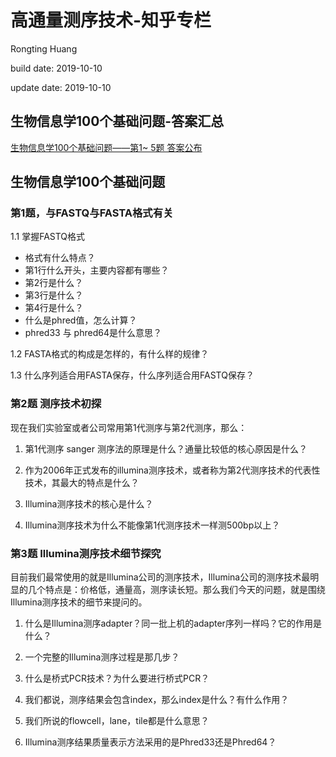 # 高通量测序技术-知乎专栏
Rongting Huang

build date: 2019-10-10

update date: 2019-10-10

## 生物信息学100个基础问题-答案汇总
[生物信息学100个基础问题——第1~ 5题 答案公布](https://zhuanlan.zhihu.com/p/34957915)

## 生物信息学100个基础问题
### 第1题，与FASTQ与FASTA格式有关

1.1 掌握FASTQ格式

- 格式有什么特点？
- 第1行什么开头，主要内容都有哪些？
- 第2行是什么？
- 第3行是什么？
- 第4行是什么？
- 什么是phred值，怎么计算？
- phred33 与 phred64是什么意思？

1.2 FASTA格式的构成是怎样的，有什么样的规律？

1.3 什么序列适合用FASTA保存，什么序列适合用FASTQ保存？

###  第2题 测序技术初探
现在我们实验室或者公司常用第1代测序与第2代测序，那么：

1. 第1代测序 sanger 测序法的原理是什么？通量比较低的核心原因是什么？

2. 作为2006年正式发布的illumina测序技术，或者称为第2代测序技术的代表性技术，其最大的特点是什么？

3. Illumina测序技术的核心是什么？

4. Illumina测序技术为什么不能像第1代测序技术一样测500bp以上？

### 第3题 Illumina测序技术细节探究
目前我们最常使用的就是Illumina公司的测序技术，Illumina公司的测序技术最明显的几个特点是：价格低，通量高，测序读长短。那么我们今天的问题，就是围绕Illumina测序技术的细节来提问的。

1. 什么是Illumina测序adapter？同一批上机的adapter序列一样吗？它的作用是什么？

2. 一个完整的Illumina测序过程是那几步？

3. 什么是桥式PCR技术？为什么要进行桥式PCR？

4. 我们都说，测序结果会包含index，那么index是什么？有什么作用？

5. 我们所说的flowcell，lane，tile都是什么意思？

6. Illumina测序结果质量表示方法采用的是Phred33还是Phred64？




